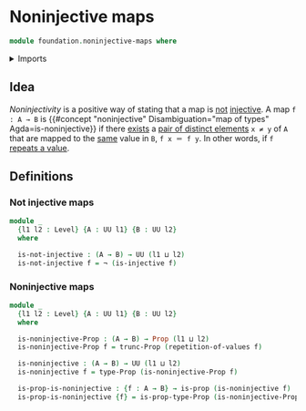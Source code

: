 # Noninjective maps

```agda
module foundation.noninjective-maps where
```

<details><summary>Imports</summary>

```agda
open import foundation.dependent-pair-types
open import foundation.empty-types
open import foundation.inhabited-types
open import foundation.propositional-truncations
open import foundation.repetitions-of-values
open import foundation.universe-levels

open import foundation-core.contractible-types
open import foundation-core.function-types
open import foundation-core.identity-types
open import foundation-core.injective-maps
open import foundation-core.negation
open import foundation-core.propositions
```

</details>

## Idea

_Noninjectivity_ is a positive way of stating that a map is
[not](foundation.negation.md) [injective](foundation-core.injective-maps.md). A
map `f : A → B` is
{{#concept "noninjective" Disambiguation="map of types" Agda=is-noninjective}}
if there [exists](foundation.existential-quantifications.md) a
[pair of distinct elements](foundation.pairs-of-distinct-elements.md) `x ≠ y` of
`A` that are mapped to the [same](foundation-core.identity-types.md) value in
`B`, `f x ＝ f y`. In other words, if `f`
[repeats a value](foundation.repetitions-of-values.md).

## Definitions

### Not injective maps

```agda
module _
  {l1 l2 : Level} {A : UU l1} {B : UU l2}
  where

  is-not-injective : (A → B) → UU (l1 ⊔ l2)
  is-not-injective f = ¬ (is-injective f)
```

### Noninjective maps

```agda
module _
  {l1 l2 : Level} {A : UU l1} {B : UU l2}
  where

  is-noninjective-Prop : (A → B) → Prop (l1 ⊔ l2)
  is-noninjective-Prop f = trunc-Prop (repetition-of-values f)

  is-noninjective : (A → B) → UU (l1 ⊔ l2)
  is-noninjective f = type-Prop (is-noninjective-Prop f)

  is-prop-is-noninjective : {f : A → B} → is-prop (is-noninjective f)
  is-prop-is-noninjective {f} = is-prop-type-Prop (is-noninjective-Prop f)
```
